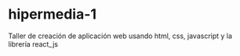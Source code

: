 # hipermedia-1
Taller de creación de aplicación web usando html, css, javascript y la librería react_js
